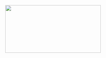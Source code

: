 <p align="center">
  <!--<img src="https://github-readme-stats.vercel.app/api?username=xthrasher&theme=radical&show_icons=tr&count_private=true&show_icons=true" width="%100" height="150px" /><br>
  <img src="https://github-readme-stats.vercel.app/api/pin/?username=xthrasher&repo=Facebook-Profile-Concept&theme=radical" width="300px" height="150px" />
  <img src="https://github-readme-stats.vercel.app/api/pin/?username=xthrasher&repo=Instagram-Profile-Concept&theme=radical" width="300px" height="150px" />-->
  <img src="https://lanyard-profile-readme.vercel.app/api/739853682430050335"  width="300px" height="150px"/>
</p>
